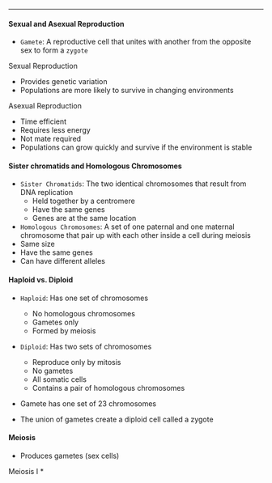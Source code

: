 ***
#### Sexual and Asexual Reproduction
* `Gamete`: A reproductive cell that unites with another from the opposite sex to form a `zygote`

Sexual Reproduction
* Provides genetic variation
* Populations are more likely to survive in changing environments

Asexual Reproduction
* Time efficient
* Requires less energy 
* Not mate required
* Populations can grow quickly and survive if the environment is stable

#### Sister chromatids and Homologous Chromosomes
* `Sister Chromatids`: The two identical chromosomes that result from DNA replication
	* Held together by a centromere
	* Have the same genes
	* Genes are at the same location
* `Homologous Chromosomes`: A set of one paternal and one maternal chromosome that pair up with each other inside a cell during meiosis
* Same size
* Have the same genes
* Can have different alleles


#### Haploid vs. Diploid
* `Haploid`: Has one set of chromosomes
	* No homologous chromosomes
	* Gametes only
	* Formed by meiosis
* `Diploid`: Has two sets of chromosomes
	* Reproduce only by mitosis
	* No gametes
	* All somatic cells
	* Contains a pair of homologous chromosomes


* Gamete has one set of 23 chromosomes
* The union of gametes create a diploid cell called a zygote


#### Meiosis
* Produces gametes (sex cells)

Meiosis I
* 